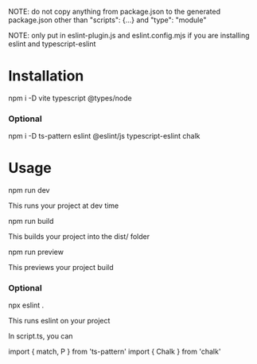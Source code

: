 NOTE: do not copy anything from package.json to the generated package.json other than "scripts": {...} and "type": "module"

NOTE: only put in eslint-plugin.js and eslint.config.mjs if you are installing eslint and typescript-eslint

# Installation

npm i -D vite typescript @types/node

### Optional

npm i -D ts-pattern eslint @eslint/js typescript-eslint chalk

# Usage

npm run dev

This runs your project at dev time

npm run build

This builds your project into the dist/ folder

npm run preview

This previews your project build

### Optional

npx eslint .

This runs eslint on your project

In script.ts, you can

import { match, P } from 'ts-pattern'
import { Chalk } from 'chalk'
